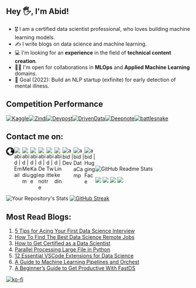 ## Hey 🖐, I'm Abid!

- 🎖  I am a certified data scientist professional, who loves building machine learning models.
- ✍ I write blogs on data science and machine learning. 
- 💻 I'm looking for an **experience** in the field of **technical content creation**.
- 🤝🏻 I'm open for collaborations in **MLOps** and **Applied Machine Learning** domains.
- 🎯 Goal (2022): Build an NLP startup (exfinite) for early detection of mental illness.


## Competition Performance

[<img alt="Kaggle" src="https://img.shields.io/badge/Kaggle-161616?logo=Kaggle&style=for-the-badge" />](https://www.kaggle.com/kingabzpro)[<img alt="Zindi" src="https://img.shields.io/badge/Zindi-161616?logo=Zotero&style=for-the-badge" />](https://zindi.africa/users/kingabzpro)[<img alt="Devpost" src="https://img.shields.io/badge/Devpost-161616?logo=Devpost&logoColor=blue**&style=for-the-badge" />](https://devpost.com/kingabzpro?ref_content=user-portfolio&ref_feature=portfolio&ref_medium=global-nav)[<img alt="DrivenData" src="https://img.shields.io/badge/DrivenData-161616?logo=Datocms&logoColor=yellow&style=for-the-badge" />](https://www.drivendata.org/users/kingabzpro/)[<img alt="Deepnote" src="https://img.shields.io/badge/Deepnote-161616?logo=Deepnote&style=for-the-badge" />](https://deepnote.com/@abid)[<img alt="battlesnake" src="https://img.shields.io/badge/Battle_snake-161616?logo=beats&style=for-the-badge" />](https://play.battlesnake.com/u/kingabzpro/)


## Contact me on:
[<img align="left" alt="abid" width="22px" src="https://raw.githubusercontent.com/iconic/open-iconic/master/svg/globe.svg" />](https://abidaliawan.me)
[<img align="left" alt="abid | Email" width="22px" src="https://raw.githubusercontent.com/simple-icons/simple-icons/df7db8a2c4c2605113121ee72f96ee678406d50d/icons/maildotru.svg" />](mailto:abidaliawan@tutamail.com)
[<img align="left" alt="abid | Medium" width="22px" src="https://cdn.jsdelivr.net/npm/simple-icons@v3/icons/medium.svg" />](https://kingabzpro.medium.com/)
[<img align="left" alt="abid | Kaggle" width="22px" src="https://cdn.jsdelivr.net/npm/simple-icons@v3/icons/kaggle.svg" />](www.kaggle.com/kingabzpro)
[<img align="left" alt="abid | Deepnote" width="22px" src="https://raw.githubusercontent.com/simple-icons/simple-icons/df7db8a2c4c2605113121ee72f96ee678406d50d/icons/deepnote.svg" />](https://deepnote.com/@abid)[<img align="left" alt="abid | Twitter" width="22px" src="https://cdn.jsdelivr.net/npm/simple-icons@v3/icons/twitter.svg" />](https://mobile.twitter.com/1abidaliawan)[<img align="left" alt="abid | Linkedin" width="22px" src="https://cdn.jsdelivr.net/npm/simple-icons@v3/icons/linkedin.svg" />](https://www.linkedin.com/in/abid-ali-awan-57b466216)[<img align="left" alt="abid | Dev" width="30px" src="https://github.com/simple-icons/simple-icons/blob/develop/icons/devdotto.svg" />](https://dev.to/kingabzpro)[<img align="left" alt="abid | DataCamp" width="30px" src="https://github.com/simple-icons/simple-icons/blob/develop/icons/datacamp.svg"/>](https://www.datacamp.com/profile/kingabzpro)[<img align="left" alt="abid | HuggingFace" width="30px" src="https://github.com/simple-icons/simple-icons/blob/develop/icons/githubsponsors.svg"/>](https://huggingface.co/kingabzpro)
<br />
<br />
<p align="left">
  <img height="100px" src="https://github.com/subinium/kaggle-badge/blob/master/assets/logo.png" align="center" alt="GitHub Readme Stats" />
  <br/>
  
</p>

<p align="left">
  <img src="https://road-to-kaggle-grandmaster.vercel.app/api/badges/kingabzpro/competition" />
  <img src="https://road-to-kaggle-grandmaster.vercel.app/api/badges/kingabzpro/dataset" />
  <img src="https://road-to-kaggle-grandmaster.vercel.app/api/badges/kingabzpro/notebook" />
  <img src="https://road-to-kaggle-grandmaster.vercel.app/api/badges/kingabzpro/discussion" />
</p>



<!--START_SECTION:badges-->
<!--END_SECTION:badges-->


<br/>![Your Repository's Stats](https://github-readme-stats.vercel.app/api?username=kingabzpro&show_icons=true&theme=radical) <a href="https://github.com/kingabzpro">[![GitHub Streak](http://github-readme-streak-stats.herokuapp.com?user=kingabzpro&theme=radical&date_format=M%20j%5B%2C%20Y%5D)](https://github.com/kingabzpro)

## Most Read Blogs:
1. [5 Tips for Acing Your First Data Science Interview](https://towardsdatascience.com/5-tips-for-acing-your-first-data-science-interview-dbad5b5959d7)
2. [How To Find The Best Data Science Remote Jobs](https://kingabzpro.medium.com/how-to-find-the-best-data-science-remote-jobs-a122f22f2f97)
3. [How to Get Certified as a Data Scientist](https://www.kdnuggets.com/2021/12/get-certified-data-science.html)
4. [Parallel Processing Large File in Python](https://www.kdnuggets.com/2022/07/parallel-processing-large-file-python.html)
5. [12 Essential VSCode Extensions for Data Science](https://www.kdnuggets.com/2022/07/12-essential-vscode-extensions-data-science.html)
6. [A Guide to Machine Learning Pipelines and Orchest](https://www.analyticsvidhya.com/blog/2021/10/a-guide-to-machine-learning-pipelines-and-orchest/)
7. [A Beginner’s Guide to Get Productive With FastDS](https://www.analyticsvidhya.com/blog/2022/04/a-beginners-guide-to-get-productive-with-fastds/)

[![ko-fi](https://ko-fi.com/img/githubbutton_sm.svg)](https://ko-fi.com/T6T45YP5N)
